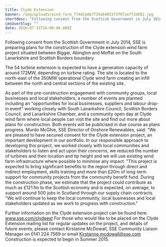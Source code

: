 ```yaml
---
title: Clyde Extension
banner: /img/uploads/wind-farm_f74d2a867739a6401573707ae7f2d882.jpg
shortdesc: "Following consent from the Scottish Government in July 2014,"
cmsUserSlug: ""
date: 2016-07-31T16:00:00.000Z
---
```


Following consent from the Scottish Government in July 2014, SSE is preparing plans for the construction of the Clyde extension wind farm project situated between Biggar, Abington and Moffat on the South Lanarkshire and Scottish Borders boundary.

The 54 turbine extension is expected to have a generation capacity of around 172MW, depending on turbine rating. The site is located to the north-east of the 350MW operational Clyde wind farm creating an infill between the north and central sections of the existing site.

As part of the pre-construction engagement with community groups, local businesses and local stakeholders, a number of events are planned including an "opportunities for local businesses, suppliers and labour drop-in event" working closely with South Lanarkshire Council, Scottish Borders Council, and Lanarkshire Chamber, and a community open day at Clyde wind farm where local people can visit the site and find out more about plans for construction. Both events will be publicised in due course as plans progress. Murdo McGhie, SSE Director of Onshore Renewables, said: "We are pleased to have secured consent for the Clyde extension project, an important development in our portfolio. In our responsible approach to developing this project, we worked closely with local communities and stakeholders to listen and act upon their concerns, we reduced the number of turbines and their location and tip height and we will use existing wind farm infrastructure where possible to minimise any impact. "This project is expected to bring significant benefits to the region through direct and indirect employment, skills training and more than £20m of long-term support for community projects from the community benefit fund. During the construction phase, we estimate that the project could contribute as much as £121.1m to the Scottish economy and is expected, on average, to support around 500 jobs in Scotland through our supply chain contracts. "We will continue to keep the local community, local businesses and local stakeholders updated as we work to progress with construction."

Further information on the Clyde extension project can be found here: www.sse.com/clydeext For those who would like to be placed on the Clyde Extension mailing list for regular updates on the project, and details of future events, please contact Kirstanne McDowall, SSE Community Liaison Manager on 0141 224 7569 or email Kirstanne.mcdowall@sse.com Construction is expected to begin in Summer 2015.

  